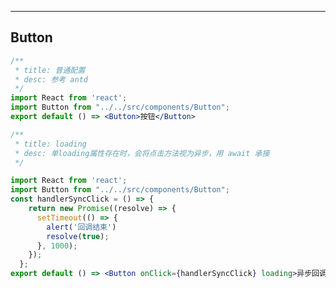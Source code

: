 <!--
 * @Author: Cookie
 * @Date: 2021-03-03 13:15:56
 * @LastEditors: Cookie
 * @LastEditTime: 2021-03-03 15:15:02
 * @Description: 
-->

---
Button
---

```jsx
/**
 * title: 普通配置
 * desc: 参考 antd
 */
import React from 'react';
import Button from "../../src/components/Button";
export default () => <Button>按钮</Button>

```


```jsx
/**
 * title: loading
 * desc: 单loading属性存在时，会将点击方法视为异步，用 await 承接
 */

import React from 'react';
import Button from "../../src/components/Button";
const handlerSyncClick = () => {
    return new Promise((resolve) => {
      setTimeout(() => {
        alert('回调结束')
        resolve(true);
      }, 1000);
    });
  };
export default () => <Button onClick={handlerSyncClick} loading>异步回调</Button>

```

<API src="../../src/components/Button/index.tsx"></API>